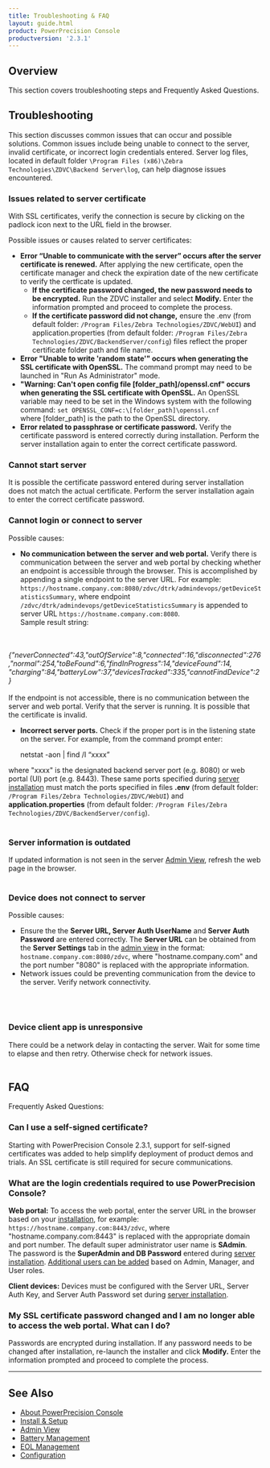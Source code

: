 ```yaml
---
title: Troubleshooting & FAQ
layout: guide.html
product: PowerPrecision Console
productversion: '2.3.1'
---
```

## Overview

This section covers troubleshooting steps and Frequently Asked Questions.


## Troubleshooting
This section discusses common issues that can occur and possible solutions. Common issues include being unable to connect to the server, invalid certificate, or incorrect login credentials entered. Server log files, located in default folder `\Program Files (x86)\Zebra Technologies\ZDVC\Backend Server\log`, can help diagnose issues encountered. 

### Issues related to server certificate
With SSL certificates, verify the connection is secure by clicking on the padlock icon next to the URL field in the browser.  

Possible issues or causes related to server certificates:
* **Error “Unable to communicate with the server” occurs after the server certificate is renewed.** After applying the new certificate, open the certificate manager and check the expiration date of the new certificate to verify the certficate is updated. 
    * **If the certificate password changed, the new password needs to be encrypted.** Run the ZDVC installer and select **Modify.** Enter the information prompted and proceed to complete the process.
    * **If the certificate password did not change,** ensure the .env (from default folder: `/Program Files/Zebra Technologies/ZDVC/WebUI`) and application.properties (from default folder: `/Program Files/Zebra Technologies/ZDVC/BackendServer/config`) files reflect the proper certificate folder path and file name.
* **Error "Unable to write 'random state'" occurs when generating the SSL certificate with OpenSSL.** The command prompt may need to be launched in "Run As Administrator" mode.
* **"Warning: Can't open config file [folder_path]/openssl.cnf" occurs when generating the SSL certificate with OpenSSL.** An OpenSSL variable may need to be set in the Windows system with the following command:
`set OPENSSL_CONF=c:\[folder_path]\openssl.cnf`<br>
where [folder_path] is the path to the OpenSSL directory.
* **Error related to passphrase or certificate password.** Verify the certificate password is entered correctly during installation. Perform the server installation again to enter the correct certificate password.

### Cannot start server
It is possible the certificate password entered during server installation does not match the actual certificate. Perform the server installation again to enter the correct certificate password.

### Cannot login or connect to server
Possible causes:
* **No communication between the server and web portal.** Verify there is communication between the server and web portal by checking whether an endpoint is accessible through the browser. This is accomplished by appending a single endpoint to the server URL. For example: `https://hostname.company.com:8080/zdvc/dtrk/admindevops/getDeviceStatisticsSummary`, where endpoint `/zdvc/dtrk/admindevops/getDeviceStatisticsSummary` is appended to server URL `https://hostname.company.com:8080`.<br>
Sample result string:
<br>
<br>
<i>
    {"neverConnected":43,"outOfService":8,"connected":16,"disconnected":276,"normal":254,"toBeFound":6,"findInProgress":14,"deviceFound":14,
    "charging":84,"batteryLow":37,"devicesTracked":335,"cannotFindDevice":2}
</i>
<br>
<br>
If the endpoint is not accessible, there is no communication between the server and web portal.  Verify that the server is running. It is possible that the certificate is invalid. 

* **Incorrect server ports.** Check if the proper port is in the listening state on the server. For example, from the command prompt enter:

    netstat -aon | find /I “xxxx” 

where "xxxx" is the designated backend server port (e.g. 8080) or web portal (UI) port (e.g. 8443). These same ports specified during  [server installation](../setup#serverinstallation) must match the ports specified in files **.env** (from default folder: `/Program Files/Zebra Technologies/ZDVC/WebUI`) and **application.properties** (from default folder: `/Program Files/Zebra Technologies/ZDVC/BackendServer/config`). 
<br>
<br>

### Server information is outdated
If updated information is not seen in the server [Admin View](../admin), refresh the web page in the browser.
<br>
<br>

### Device does not connect to server

Possible causes:
* Ensure the the **Server URL, Server Auth UserName** and **Server Auth Password** are entered correctly. The **Server URL** can be obtained from the **Server Settings** tab in the  [admin view](../admin) in the format: `hostname.company.com:8080/zdvc`, where "hostname.company.com" and the port number "8080" is replaced with the appropriate information.
* Network issues could be preventing communication from the device to the server. Verify network connectivity.
<br>
<br>

### Device client app is unresponsive
There could be a network delay in contacting the server. Wait for some time to elapse and then retry. Otherwise check for network issues.
<br>
<br>

## FAQ
Frequently Asked Questions:

### Can I use a self-signed certificate?
Starting with PowerPrecision Console 2.3.1, support for self-signed certificates was added to help simplify deployment of product demos and trials. An SSL certificate is still required for secure communications.
<br>


### What are the login credentials required to use PowerPrecision Console?
**Web portal:** To access the web portal, enter the server URL in the browser based on your [installation](../setup#serverinstallation), for example: `https://hostname.company.com:8443/zdvc`, where "hostname.company.com:8443" is replaced with the appropriate domain and port number. The default super administrator user name is **SAdmin**. The password is the **SuperAdmin and DB Password** entered during [server installation](../setup#serverinstallation). [Additional users can be added](../admin#manageusers) based on Admin, Manager, and User roles.

**Client devices:** Devices must be configured with the Server URL, Server Auth Key, and Server Auth Password set during [server installation](../setup#serverinstallation).
<br>

### My SSL certificate password changed and I am no longer able to access the web portal. What can I do?
Passwords are encrypted during installation. If any password needs to be changed after installation, re-launch the installer and click **Modify.** Enter the information prompted and proceed to complete the process.

<!-- -->
-----

## See Also

* [About PowerPrecision Console](../about)
* [Install & Setup](../setup)
* [Admin View](../admin)
* [Battery Management](../mgmt)
* [EOL Management](../eol)
* [Configuration](../config)
